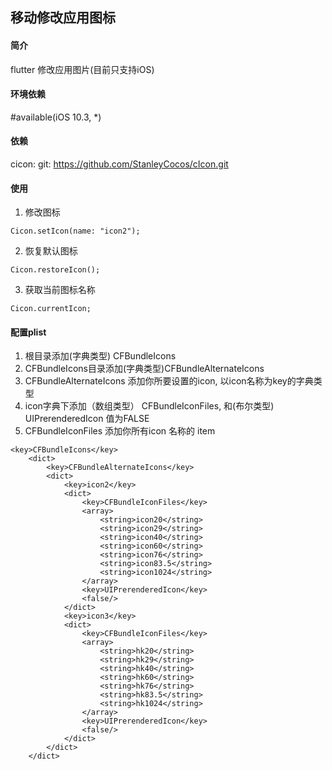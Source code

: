 ## 移动修改应用图标

#### 简介
flutter 修改应用图片(目前只支持iOS)

#### 环境依赖
#available(iOS 10.3, *)

#### 依赖
cicon: 
    git: https://github.com/StanleyCocos/cIcon.git
    

#### 使用
1. 修改图标
```
Cicon.setIcon(name: "icon2");
```
2. 恢复默认图标
```
Cicon.restoreIcon();
```
3. 获取当前图标名称
```
Cicon.currentIcon;
```

#### 配置plist
1. 根目录添加(字典类型) CFBundleIcons 
2. CFBundleIcons目录添加(字典类型)CFBundleAlternateIcons
3. CFBundleAlternateIcons 添加你所要设置的icon, 以icon名称为key的字典类型
4. icon字典下添加（数组类型） CFBundleIconFiles, 和(布尔类型) UIPrerenderedIcon 值为FALSE
5. CFBundleIconFiles 添加你所有icon 名称的 item

```
<key>CFBundleIcons</key>
	<dict>
		<key>CFBundleAlternateIcons</key>
		<dict>
			<key>icon2</key>
			<dict>
				<key>CFBundleIconFiles</key>
				<array>
					<string>icon20</string>
					<string>icon29</string>
					<string>icon40</string>
					<string>icon60</string>
					<string>icon76</string>
					<string>icon83.5</string>
					<string>icon1024</string>
				</array>
				<key>UIPrerenderedIcon</key>
				<false/>
			</dict>
			<key>icon3</key>
			<dict>
				<key>CFBundleIconFiles</key>
				<array>
					<string>hk20</string>
					<string>hk29</string>
					<string>hk40</string>
					<string>hk60</string>
					<string>hk76</string>
					<string>hk83.5</string>
					<string>hk1024</string>
				</array>
				<key>UIPrerenderedIcon</key>
				<false/>
			</dict>
		</dict>
	</dict>
```

